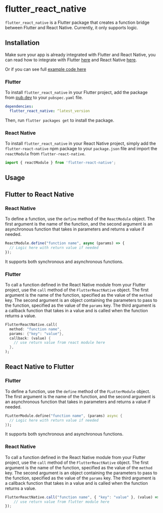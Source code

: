 # flutter_react_native

`flutter_react_native` is a Flutter package that creates a function bridge between Flutter and React Native. Currently, it only supports logic.

## Installation

Make sure your app is already integrated with Flutter and React Native, you can read how to integrate with Flutter [here](https://docs.flutter.dev/add-to-app) and React Native [here](https://reactnative.dev/docs/integration-with-existing-apps).

Or if you can see full [example code here]() 

### Flutter

To install `flutter_react_native` in your Flutter project, add the package from [pub.dev](https://pub.dev/packages/flutter_react_native) to your `pubspec.yaml` file.

```yaml
dependencies:
  flutter_react_native: ^latest_version
```

Then, run `flutter packages get` to install the package.

### React Native

To install `flutter_react_native` in your React Native project, simply add the `flutter-react-native` npm package to your `package.json` file and import the `reactModule` from `flutter-react-native`.

```javascript
import { reactModule } from 'flutter-react-native';
```

## Usage

## Flutter to React Native

### React Native

To define a function, use the `define` method of the `ReactModule` object. The first argument is the name of the function, and the second argument is an asynchronous function that takes in parameters and returns a value if needed.

```javascript
ReactModule.define("function name", async (params) => {
  // Logic here with return value if needed
});
```

It supports both synchronous and asynchronous functions.

### Flutter

To call a function defined in the React Native module from your Flutter project, use the `call` method of the `FlutterReactNative` object. The first argument is the name of the function, specified as the value of the `method` key. The second argument is an object containing the parameters to pass to the function, specified as the value of the `params` key. The third argument is a callback function that takes in a value and is called when the function returns a value.

```dart
FlutterReactNative.call(
  method: "function name",
  params: {"key": "value"},
  callback: (value) {
    // use return value from react module here
  },
);
```

## React Native to Flutter

### Flutter

To define a function, use the `define` method of the `FLutterModule` object. The first argument is the name of the function, and the second argument is an asynchronous function that takes in parameters and returns a value if needed.

```dart
FLutterModule.define("function name", (params) async {
  // Logic here with return value if needed
});
```

It supports both synchronous and asynchronous functions.

### React Native

To call a function defined in the React Native module from your Flutter project, use the `call` method of the `FlutterReactNative` object. The first argument is the name of the function, specified as the value of the `method` key. The second argument is an object containing the parameters to pass to the function, specified as the value of the `params` key. The third argument is a callback function that takes in a value and is called when the function returns a value.

```javascript
FlutterReactNative.call("function name", { "key": "value" }, (value) => {
    // use return value from flutter module here
});
```
